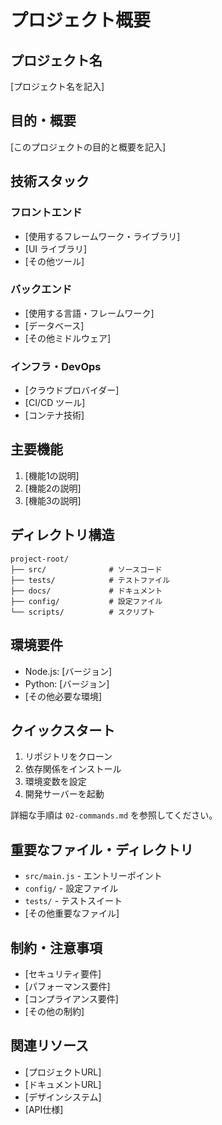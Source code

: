 # プロジェクト概要

## プロジェクト名
[プロジェクト名を記入]

## 目的・概要
[このプロジェクトの目的と概要を記入]

## 技術スタック

### フロントエンド
- [使用するフレームワーク・ライブラリ]
- [UI ライブラリ]
- [その他ツール]

### バックエンド
- [使用する言語・フレームワーク]
- [データベース]
- [その他ミドルウェア]

### インフラ・DevOps
- [クラウドプロバイダー]
- [CI/CD ツール]
- [コンテナ技術]

## 主要機能
1. [機能1の説明]
2. [機能2の説明]
3. [機能3の説明]

## ディレクトリ構造
```
project-root/
├── src/              # ソースコード
├── tests/            # テストファイル
├── docs/             # ドキュメント
├── config/           # 設定ファイル
└── scripts/          # スクリプト
```

## 環境要件
- Node.js: [バージョン]
- Python: [バージョン]
- [その他必要な環境]

## クイックスタート
1. リポジトリをクローン
2. 依存関係をインストール
3. 環境変数を設定
4. 開発サーバーを起動

詳細な手順は `02-commands.md` を参照してください。

## 重要なファイル・ディレクトリ
- `src/main.js` - エントリーポイント
- `config/` - 設定ファイル
- `tests/` - テストスイート
- [その他重要なファイル]

## 制約・注意事項
- [セキュリティ要件]
- [パフォーマンス要件]
- [コンプライアンス要件]
- [その他の制約]

## 関連リソース
- [プロジェクトURL]
- [ドキュメントURL]
- [デザインシステム]
- [API仕様]